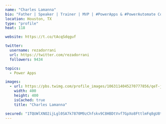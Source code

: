 ```yaml
---
name: "Charles Lamanna"
bio: "Father | Speaker | Trainer | MVP | #PowerApps & #PowerAutomate Community Super User | YouTuber Right-pointing triangle http://youtube.com/c/rezadorrani | Learn - Share - Clockwise rightwards and leftwards open circle arrows"
location: Houston, TX
type: "profile"
heat: 118

website: https://t.co/tAcqSdqguf

twitter:
  username: rezadorrani
  url: https://twitter.com/rezadorrani
  followers: 9434

topics:
  - Power Apps

images:
  - url: https://pbs.twimg.com/profile_images/1063114045270777856/qeT-jpWr_400x400.jpg
    width: 400
    height: 400
    isCached: true
    title: "Charles Lamanna"

secured: "1TQUWlXNO2ijLgl0SA7k7870M9zChfskv9C8HBDtVvf7GpXo8FttlmFq8gU8tcXfTSO33HZevIbU3xgZowfEB/LUbrSnn2syKyop6yXrMIGUUOK2yjGTMwt98deOG07SZ7uwE2+ELn+I6WDBZb5Imyz7pApsYNZJTkFaoVbviZjwTQ156uMcQX+UURaEHYqYoa/+5CH+AqvwsUc69eY78dDFMiAd4pOwl3XY/b7k7CrtM12bBmmQRiLq1ROYUC+75nLSHFHTjHls3Gjrr5/iJ4TUnAxpUdkQECg6nb9tj83p+8iLY4Uqdr8hg3PoPt0edJ5NA0p/1sg0NJFeVFqUCzh1y15fppj7gUvidSrM5O4dGGn61Fv38Qap1p9chsDHfdpaXYmPm1qQom5xebiZSArj2KmMzd95bGb25hLN2z0=;Z/m9un4FIeAW7qW/qh9zGw=="
---
```



